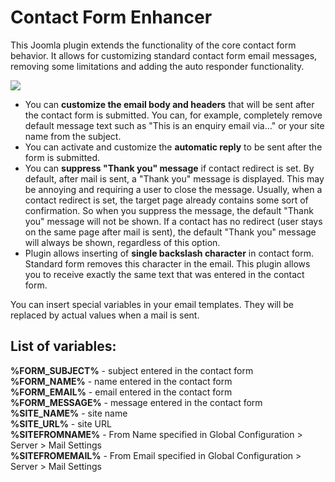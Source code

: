 # Contact Form Enhancer
This Joomla plugin extends the functionality of the core contact form behavior. It allows for customizing standard contact form email messages, removing some limitations and adding the auto responder functionality.

<img src="contactform_enh/server/plg_contactformenhancer_scr.png">

* You can **customize the email body and headers** that will be sent after the contact form is submitted. You can, for example, completely remove default message text such as "This is an enquiry email via..." or your site name from the subject.
* You can activate and customize the **automatic reply** to be sent after the form is submitted.
* You can **suppress "Thank you" message** if contact redirect is set. By default, after mail is sent, a "Thank you" message is displayed. This may be annoying and requiring a user to close the message. Usually, when a contact redirect is set, the target page already contains some sort of confirmation. So when you suppress the message, the default "Thank you" message will not be shown. If a contact has no redirect (user stays on the same page after mail is sent), the default "Thank you" message will always be shown, regardless of this option.
* Plugin allows inserting of **single backslash character** in contact form. Standard form removes this character in the email. This plugin allows you to receive exactly the same text that was entered in the contact form.

You can insert special variables in your email templates. They will be replaced by actual values when a mail is sent.

## List of variables:

**%FORM_SUBJECT%** - subject entered in the contact form<br/>
**%FORM_NAME%** - name entered in the contact form<br/>
**%FORM_EMAIL%** - email entered in the contact form<br/>
**%FORM_MESSAGE%** - message entered in the contact form<br/>
**%SITE_NAME%** - site name<br/>
**%SITE_URL%** - site URL<br/>
**%SITEFROMNAME%** - From Name specified in Global Configuration > Server > Mail Settings<br/>
**%SITEFROMEMAIL%** - From Email specified in Global Configuration > Server > Mail Settings<br/>
